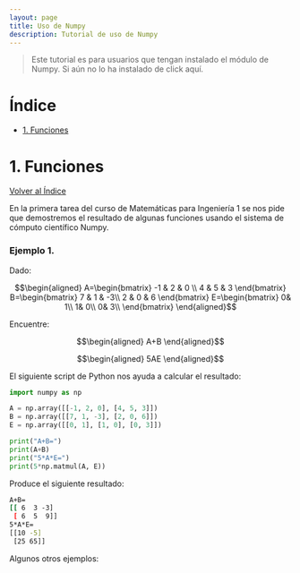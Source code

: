 ```yaml
---
layout: page
title: Uso de Numpy
description: Tutorial de uso de Numpy
---
```

> Este tutorial es para usuarios que tengan instalado el módulo de Numpy. Si aún no lo ha instalado de click aquí.

# Índice
- [1. Funciones](#1.-funciones)


# 1. Funciones
[Volver al Índice](#índice)

En la primera tarea del curso de Matemáticas para Ingeniería 1 se nos pide que demostremos el resultado de algunas funciones usando el sistema de cómputo científico Numpy.

### Ejemplo 1.

Dado:

$$\begin{aligned}
A=\begin{bmatrix}
-1 & 2 & 0 \\
4 & 5 & 3 
\end{bmatrix}
B=\begin{bmatrix}
7 & 1 & -3\\
2 & 0 & 6 
\end{bmatrix}
E=\begin{bmatrix}
 0& 1\\
 1& 0\\
 0& 3\\
\end{bmatrix}
\end{aligned}$$

Encuentre:

$$\begin{aligned}
A+B
\end{aligned}$$

$$\begin{aligned}
5AE
\end{aligned}$$

El siguiente script de Python nos ayuda a calcular el resultado:

```python
import numpy as np

A = np.array([[-1, 2, 0], [4, 5, 3]])
B = np.array([[7, 1, -3], [2, 0, 6]])
E = np.array([[0, 1], [1, 0], [0, 3]])

print("A+B=")
print(A+B)
print("5*A*E=")
print(5*np.matmul(A, E))
```

Produce el siguiente resultado:
```bash
A+B=
[[ 6  3 -3]
 [ 6  5  9]]
5*A*E=
[[10 -5]
 [25 65]]
```

Algunos otros ejemplos:

<!-- Note: this is how to write a comment in HTML. Everything in here won't show up on your webpage.-->

<!--
To increase the size of the title, use fewer # in front of the paper title.
To decrease the size of the title, use more #. 
To remove the italics, remove the * before and after the description
To remove the underline from the title, remove the <u> tags (<u> and </u>)
-->
